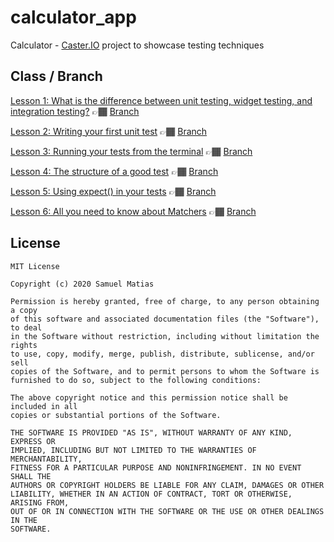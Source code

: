 # calculator_app

Calculator - [Caster.IO](https://caster.io) project to showcase testing techniques

## Class / Branch

[Lesson 1: What is the difference between unit testing, widget testing, and integration testing?](https://caster.io/lessons/lesson-1-what-is-the-difference-between-unit-testing-widget-testing-and-integration-testing) 👉🏾 [Branch](https://github.com/samuelematias/calculator_app/tree/lesson1)

[Lesson 2: Writing your first unit test](https://caster.io/lessons/lesson-2-writing-your-first-unit-test) 👉🏾 [Branch](https://github.com/samuelematias/calculator_app/tree/lesson2)

[Lesson 3: Running your tests from the terminal](https://caster.io/lessons/lesson-3-running-your-tests-from-the-terminal) 👉🏾 [Branch](https://github.com/samuelematias/calculator_app/tree/lesson3)

[Lesson 4: The structure of a good test](https://caster.io/lessons/lesson-4-the-structure-of-a-good-test) 👉🏾 [Branch](https://github.com/samuelematias/calculator_app/tree/lesson4)

[Lesson 5: Using expect() in your tests](https://caster.io/lessons/lesson-5-using-expect-in-your-tests) 👉🏾 [Branch](https://github.com/samuelematias/calculator_app/tree/lesson5)

[Lesson 6: All you need to know about Matchers](https://caster.io/lessons/lesson-6-all-you-need-to-know-about-matchers) 👉🏾 [Branch](https://github.com/samuelematias/calculator_app/tree/lesson6)

## License

```
MIT License

Copyright (c) 2020 Samuel Matias

Permission is hereby granted, free of charge, to any person obtaining a copy
of this software and associated documentation files (the "Software"), to deal
in the Software without restriction, including without limitation the rights
to use, copy, modify, merge, publish, distribute, sublicense, and/or sell
copies of the Software, and to permit persons to whom the Software is
furnished to do so, subject to the following conditions:

The above copyright notice and this permission notice shall be included in all
copies or substantial portions of the Software.

THE SOFTWARE IS PROVIDED "AS IS", WITHOUT WARRANTY OF ANY KIND, EXPRESS OR
IMPLIED, INCLUDING BUT NOT LIMITED TO THE WARRANTIES OF MERCHANTABILITY,
FITNESS FOR A PARTICULAR PURPOSE AND NONINFRINGEMENT. IN NO EVENT SHALL THE
AUTHORS OR COPYRIGHT HOLDERS BE LIABLE FOR ANY CLAIM, DAMAGES OR OTHER
LIABILITY, WHETHER IN AN ACTION OF CONTRACT, TORT OR OTHERWISE, ARISING FROM,
OUT OF OR IN CONNECTION WITH THE SOFTWARE OR THE USE OR OTHER DEALINGS IN THE
SOFTWARE.
```
